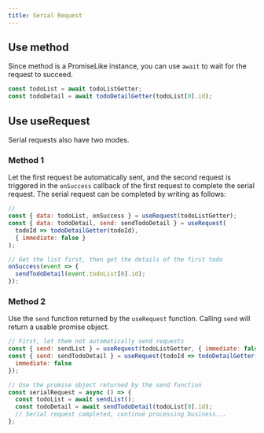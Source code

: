 ```yaml
---
title: Serial Request
---
```


## Use method

Since method is a PromiseLike instance, you can use `await` to wait for the request to succeed.

```javascript
const todoList = await todoListGetter;
const todoDetail = await todoDetailGetter(todoList[0].id);
```

## Use useRequest

Serial requests also have two modes.

### Method 1

Let the first request be automatically sent, and the second request is triggered in the `onSuccess` callback of the first request to complete the serial request. The serial request can be completed by writing as follows:

```javascript
//
const { data: todoList, onSuccess } = useRequest(todoListGetter);
const { data: todoDetail, send: sendTodoDetail } = useRequest(
  todoId => todoDetailGetter(todoId),
  { immediate: false }
);

// Get the list first, then get the details of the first todo
onSuccess(event => {
  sendTodoDetail(event.todoList[0].id);
});
```

### Method 2

Use the `send` function returned by the `useRequest` function. Calling `send` will return a usable promise object.

```javascript
// First, let them not automatically send requests
const { send: sendList } = useRequest(todoListGetter, { immediate: false });
const { send: sendTodoDetail } = useRequest(todoId => todoDetailGetter(todoId), {
  immediate: false
});

// Use the promise object returned by the send function
const serialRequest = async () => {
  const todoList = await sendList();
  const todoDetail = await sendTodoDetail(todoList[0].id);
  // Serial request completed, continue processing business...
};
```
